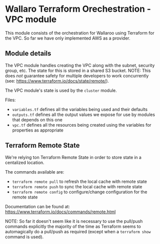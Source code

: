 # Wallaro Terraform Orechestration - VPC module

This module consists of the orchestration for Wallaroo using Terraform for the VPC.
So far we have only implemented AWS as a provider.

## Module details

The VPC module handles creating the VPC along with the subnet, security group, etc. The state for this is stored in a shared S3 bucket. NOTE: This does *not* guarantee safety for multiple developers to work concurrently (see: https://www.terraform.io/docs/state/remote/).

The VPC module's state is used by the `cluster` module.

Files:

* `variables.tf` defines all the variables being used and their defaults
* `outputs.tf` defines all the output values we expose for use by modules that depends on this one
* `vpc.tf` defines all the resources being created using the variables for properties as appropriate

## Terraform Remote State

We're relying ton Terraform Remote State in order to store state in a centalized location.

The commands available are:

* `terraform remote pull` to refresh the local cache with remote state
* `terraform remote push` to sync the local cache with remote state
* `terraform remote config` to configure/change configuration for the remote state

Documentation can be found at: https://www.terraform.io/docs/commands/remote.html

NOTE: So far it doesn't seem like it is necessary to use the pull/push commands explicitly the majority of the time as Terraform seems to automagically do a pull/push as required (except when a `terraform show` command is used).

